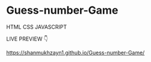 # Guess-number-Game
HTML CSS JAVASCRIPT 

LIVE PREVIEW 👇


https://shanmukhzayn1.github.io/Guess-number-Game/
